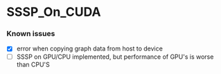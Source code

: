 # SSSP_On_CUDA


### Known issues
- [x] error when copying graph data from host to device
- [ ] SSSP on GPU/CPU implemented, but performance of GPU's is worse than CPU'S